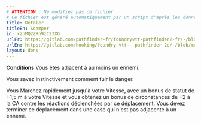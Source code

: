 ```yaml
---
# ATTENTION : Ne modifiez pas ce fichier
# Ce fichier est généré automatiquement par un script d'après les données du module Foundry VTT officiel et de sa traduction
title: Détaler
titleEn: Scamper
id: xzpMQ2ZRn9zC23XG
urlFr: https://gitlab.com/pathfinder-fr/foundryvtt-pathfinder2-fr/-/blob/master/data/feats/xzpMQ2ZRn9zC23XG.htm
urlEn: https://gitlab.com/hooking/foundry-vtt---pathfinder-2e/-/blob/master/packs/data/feats.db/scamper.json
layout: dons
---
```

**Conditions** Vous êtes adjacent à au moins un ennemi.

Vous savez instinctivement comment fuir le danger.

Vous Marchez rapidement jusqu'à votre Vitesse, avec un bonus de statut de +1,5 m à votre Vitesse et vous obtenez un bonus de circonstances de +2 à la CA contre les réactions déclenchées par ce déplacement. Vous devez terminer ce déplacement dans une case qui n'est pas adjacente à un ennemi.
